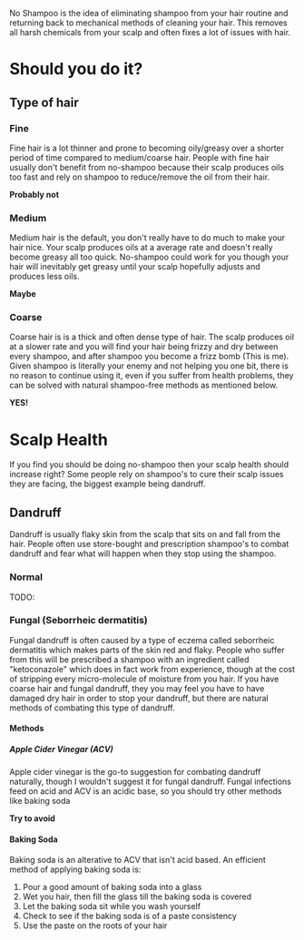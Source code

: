 No Shampoo is the idea of eliminating shampoo from your hair routine and returning back to mechanical methods of cleaning your hair. This removes all harsh chemicals from your scalp and often fixes a lot of issues with hair.
# Should you do it?
## Type of hair
### Fine
Fine hair is a lot thinner and prone to becoming oily/greasy over a shorter period of time compared to medium/coarse hair. 
People with fine hair usually don't benefit from no-shampoo because their scalp produces oils too fast and rely on shampoo to reduce/remove the oil from their hair.

**Probably not**
### Medium
Medium hair is the default, you don't really have to do much to make your hair nice. Your scalp produces oils at a average rate and doesn't really become greasy all too quick.
No-shampoo could work for you though your hair will inevitably get greasy until your scalp hopefully adjusts and produces less oils.

**Maybe**
### Coarse
Coarse hair is is a thick and often dense type of hair. The scalp produces oil at a slower rate and you will find your hair being frizzy and dry between every shampoo, and after shampoo you become a frizz bomb (This is me).
Given shampoo is literally your enemy and not helping you one bit, there is no reason to continue using it, even if you suffer from health problems, they can be solved with natural shampoo-free methods as mentioned below.

**YES!**

# Scalp Health
If you find you should be doing no-shampoo then your scalp health should increase right? Some people rely on shampoo's to cure their scalp issues they are facing, the biggest example being dandruff.
## Dandruff
Dandruff is usually flaky skin from the scalp that sits on and fall from the hair. People often use store-bought and prescription shampoo's to combat dandruff and fear what will happen when they stop using the shampoo.
### Normal
TODO:
### Fungal (Seborrheic dermatitis)
Fungal dandruff is often caused by a type of eczema called seborrheic dermatitis which makes parts of the skin red and flaky. People  who suffer from this will be prescribed a shampoo with an ingredient called "ketoconazole" which does in fact work from experience, though at the cost of stripping every micro-molecule of moisture from you hair. If you have coarse hair and fungal dandruff, they you may feel you have to have damaged dry hair in order to stop your dandruff, but there are natural methods of combating this type of dandruff. 
#### Methods
##### Apple Cider Vinegar (ACV)
Apple cider vinegar is the go-to suggestion for combating dandruff naturally, though I wouldn't suggest it for fungal dandruff. Fungal infections feed on acid and ACV is an acidic base, so you should try other methods like baking soda

**Try to avoid**
#### Baking Soda
Baking soda is an alterative to ACV that isn't acid based. An efficient method of applying baking soda is:
1. Pour a good amount of baking soda into a glass
2. Wet you hair, then fill the glass till the baking soda is covered
3. Let the baking soda sit while you wash yourself
4. Check to see if the baking soda is of a paste consistency
5. Use the paste on the roots of your hair